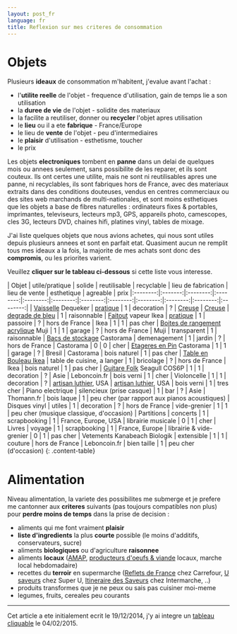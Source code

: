 ```yaml
---
layout: post_fr
language: fr
title: Reflexion sur mes criteres de consommation
---
```


# Objets

Plusieurs **ideaux** de consommation m'habitent, j'evalue avant l'achat :

* l'**utilite reelle** de l'objet - frequence d'utilisation, gain de temps lie a son utilisation
* la **duree de vie** de l'objet - solidite des materiaux
* la facilite a reutiliser, donner ou **recycler** l'objet apres utilisation
* le **lieu** ou il a ete **fabrique** - France/Europe
* le lieu de **vente** de l'objet - peu d'intermediaires
* le **plaisir** d'utilisation - esthetisme, toucher
* le prix

Les objets **electroniques** tombent en **panne** dans un delai de quelques mois ou annees seulement, sans possibilite de les reparer, et ils sont couteux. Ils ont certes une utilite, mais ne sont ni reutilisables apres une panne, ni recyclables, ils sont fabriques hors de France, avec des materiaux extraits dans des conditions douteuses, vendus en centres commerciaux ou des sites web marchands de multi-nationales, et sont moins esthetiques que les objets a base de fibres naturelles : ordinateurs fixes & portables, imprimantes, televiseurs, lecteurs mp3, GPS, appareils photo, camescopes, cles 3G, lecteurs DVD, chaines hifi, platines vinyl, tables de mixage.

J'ai liste quelques objets que nous avions achetes, qui nous sont utiles depuis plusieurs annees et sont en parfait etat. Quasiment aucun ne remplit tous mes ideaux a la fois, la majorite de mes achats sont donc des **compromis**, ou les priorites varient.

Veuillez **cliquer sur le tableau ci-dessous** si cette liste vous interesse.

| Objet | utile/pratique | solide | reutilisable | recyclable | lieu de fabrication | lieu de vente | esthetique | agreable | prix
|:--------:|:-------:|:--------:|:--------:|:--------:|:--------:|:--------:|:--------:|:--------:|:--------:|:--------:|:--------:|
| [Vaisselle](http://www.dequeker.com/potier/potier21.php) Dequeker | [pratique](http://www.dequeker.com/potier/garant.htm) | 1 | decoration | ? | [Creuse](http://www.dequeker.com/potier/visite.htm) | [Creuse](http://www.dequeker.com/potier/visite.htm) | [degrade de bleu](http://www.dequeker.com/potier/multi.jpg) | 1 | raisonnable
| [Faitout](http://www.ikea.com/fr/fr/catalog/products/00101155/) vapeur Ikea | [pratique](http://www.ikea.com/fr/fr/catalog/products/30152346/) | 1 | passoire | ? | hors de France | Ikea | 1 | 1 | pas cher
| [Boites de rangement acrylique](http://www.muji.eu/pages/online.asp?Sec=9&Sub=39) Muji | 1 | 1 | garage | ? | hors de France | Muji | transparent | 1 | raisonnable
| [Bacs de stockage](http://www.castorama.fr/store/Bac-incassable-60-litres-gris-couvercle-noir-PRDm520621.html) Castorama | demenagement | 1 | jardin | ? | hors de France | Castorama | 0 | 0 | cher
| [Etageres en Pin](http://www.castorama.fr/store/rechercher4/structure-range-pull?osearchmode=reg) Castorama | 1 | 1 | garage | ? | Bresil | Castorama | bois naturel | 1 | pas cher
| [Table en Bouleau Ikea](http://www.ikea.com/fr/fr/catalog/products/10059165/) | table de cuisine, a langer | 1 | bricolage | ? | hors de France | Ikea | bois naturel | 1 | pas cher
| [Guitare Folk](http://www.sonovente.com/seagull-cos6p-p19080.html) Seagull COS6P | 1 | 1 | decoration | ? | Asie | Leboncoin.fr | bois verni | 1 | cher
| Violoncelle | 1 | 1 | decoration | ? | [artisan luthier](http://www.baroqueviolinshop.com/p_s.html), USA | [artisan luthier](http://www.baroqueviolinshop.com/p_s.html), USA | bois verni | 1 | tres cher
| Piano electrique | silencieux (prise casque) | 1 | bar | ? | Asie | Thomann.fr | bois laque |  1 | peu cher (par rapport aux pianos acoustiques)
| Disques vinyl | utiles | 1 | decoration | ? | hors de France | vide-grenier | 1 | 1 | peu cher (musique classique, d'occasion)
| Partitions | concerts | 1 | scrapbooking | 1 | France, Europe, USA | librairie musicale | 0 | 1 | cher
| Livres | voyage | 1 | scrapbooking | 1 | France, Europe | librairie & vide-grenier | 0 | 1 | pas cher
| Vetements Kanabeach Biologik | extensible | 1 | 1 | couture | hors de France | Leboncoin.fr | bien taille | 1 | peu cher (d'occasion)
{: .content-table}

# Alimentation

Niveau alimentation, la variete des possibilites me submerge et je prefere me cantonner aux **criteres** suivants (pas toujours compatibles non plus) pour **perdre moins de temps** dans la prise de decision :

* aliments qui me font vraiment **plaisir**
* **liste d'ingredients** la plus **courte** possible (le moins d'additifs, conservateurs, sucre)
* aliments **biologiques** ou d'agriculture **raisonnee**
* aliments **locaux** ([AMAP](http://lepetitverger.free.fr/), [producteurs d'oeufs & viande](http://lepetitverger.free.fr/contrats.htm) locaux, marche local hebdomadaire)
* recettes du **terroir** en supermarche ([Reflets de France](http://www.refletsdefrance.fr/) chez Carrefour, [U saveurs](https://www.magasins-u.com/produits-services/marques-u/u-saveurs?) chez Super U, [Itineraire des Saveurs](http://itinerairedessaveurs.com/) chez Intermarche, ..)
* produits transformes que je ne peux ou sais pas cuisiner moi-meme
* legumes, fruits, cereales peu courants

---

Cet article a ete initialement ecrit le 19/12/2014, j'y ai integre un [tableau cliquable](http://stackoverflow.com/a/7420406) le 04/02/2015.